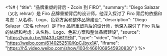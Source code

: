 <%# {
  "title": "品牌重塑的背后 - Zcoin 到 FIRO",
  "summary": "Diego Salazar（又名 rehrar）是 Firo 品牌重塑背后的设计师，他深入探讨了 Firo 背后的依据和考虑：从名称、Logo、色彩方案和整体品牌建设",
  "description": "Diego Salazar（又名 rehrar）是 Firo 品牌重塑背后的设计师，他深入探讨了 Firo 背后的依据和考虑：从名称、Logo、色彩方案和整体品牌建设",
  "source": "https://youtu.be/W433zQ61YEM",
  "type": "video",
  "hdurl": "https://weibo.com/6140252510/KpCJbyx1A",
  "iframe": "https://h5.video.weibo.com/show/1034:4661069545930830"
} %>

